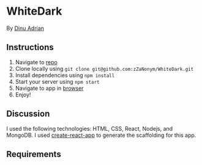 # WhiteDark

By [Dinu Adrian](zzanonym.666@gmail.com)

## Instructions

1. Navigate to [repo](https://github.com/zZaNonym/WhiteDark)
2. Clone locally using
   `git clone git@github.com:zZaNonym/WhiteDark.git`
3. Install dependencies using `npm install`
4. Start your server using `npm start`
5. Navigate to app in [browser](http://localhost:3000)
6. Enjoy!

## Discussion

I used the following technologies: HTML, CSS, React, Nodejs, and MongoDB.
I used [create-react-app](https://goo.gl/26jfy4)
to generate the scaffolding for this app.

## Requirements
